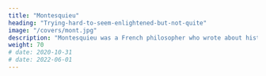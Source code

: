 ```yaml
---
title: "Montesquieu"
heading: "Trying-hard-to-seem-enlightened-but-not-quite"
image: "/covers/mont.jpg"
description: "Montesquieu was a French philosopher who wrote about history, economics, and politics. Unlike other historians who merely analyzed events individually, he analyzed them relative to each other. For example, he compared how the population policy of the ancient China was similary yet different from that of Greece."
weight: 70
# date: 2020-10-31
# date: 2022-06-01
---
```


<!-- French historian and philosopher who applied cause and effect on social phenomena  -->

<!-- explained how the disorders in Europe caused the Jews to invent paper checks which later became modern stock certificates and financial instruments. -->